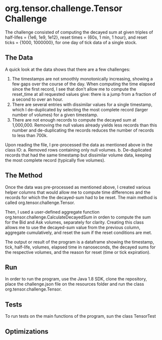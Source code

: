 # org.tensor.challenge.Tensor Challenge

The challenge consisted of computing the decayed sum at given triples of
half-lifes = {1e6, 1e9, 1e12}, reset times = {60s, 1 min, 1 hour}, and 
reset ticks = {1000, 1000000}, for one day of tick data of a single
stock.

## The Data

A quick look at the data shows that there are a few challenges:
1. The timestamps are not smoothly monotonically increasing, showing a few
gaps over the course of the day. When computing the time elapsed since 
the first record, I see that don't allow me to compute the reset_time at 
all requested values give: there is a jump from a fraction of a second to 
over an hour.
2. There are several entries with dissimilar values for a single timestamp, 
which I de-duplicated by selecting the most complete record (larger number 
of volumes) for a given timestamp.
3. There are not enough records to compute the decayed sum at 1,000,000. 
Removing the null values already yields less records than this number and 
de-duplicating the records reduces the number of records to less than 700k.

Upon reading the file, I pre-processed the data as mentioned above in the 
class IO:
a. Removed rows containing only null volumes.
b. De-duplicated records that had the same timestamp but dissimilar volume 
data, keeping the most complete record (typically five volumes).

## The Method

Once the data was pre-processed as mentioned above, I created various 
helper columns that would allow me to compute time differences and the 
records for which the the decayed-sum had to be reset. The main method 
is called org.tensor.challenge.Tensor.

Then, I used a user-defined aggregate function org.tensor.challenge.CalculateDecayedSum in 
orden to compute the sum for the Bid and Ask volumes, separately for 
clarity. Creating this class allows me to use the decayed-sum value 
from the previous column, aggregate cumulatively, and reset the sum 
if the reset conditions are met.

The output or result of the program is a dataframe showing the timestamp, 
tick, half-life, volumes, elapsed time in nanoseconds, the decayed sums 
for the respective volumes, and the reason for reset (time or 
tick expiration). 


## Run

In order to run the program, use the Java 1.8 SDK, clone the repository,
place the challenge.json file on the resources folder and run the 
class org.tensor.challenge.Tensor.

## Tests

To run tests  on the main functions of the program, sun the class TensorTest

## Optimizations 






